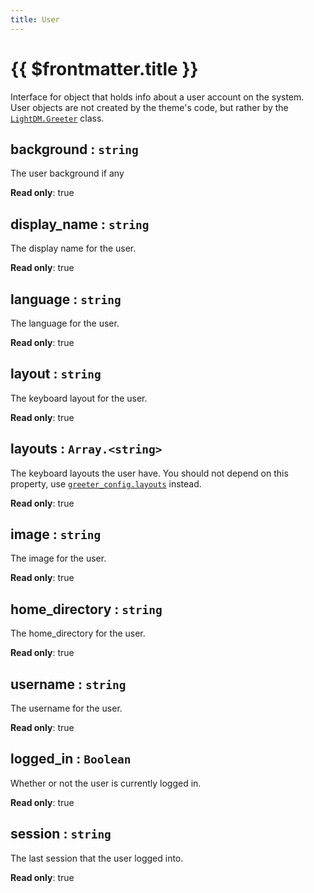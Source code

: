 ```yaml
---
title: User
---
```


# {{ $frontmatter.title }}
Interface for object that holds info about a user account on the system. User
objects are not created by the theme's code, but rather by the [`LightDM.Greeter`](Greeter) class.

## background : <code>string</code>
The user background if any

**Read only**: true

## display\_name : <code>string</code>
The display name for the user.

**Read only**: true

## language : <code>string</code>
The language for the user.

**Read only**: true

## layout : <code>string</code>
The keyboard layout for the user.

**Read only**: true

## layouts : <code>Array.&lt;string&gt;</code>
The keyboard layouts the user have. You should not depend on this property, use [`greeter_config.layouts`](/api/GreeterConfig#LightDM_GreeterConfig-layouts) instead.

**Read only**: true

## image : <code>string</code>
The image for the user.

**Read only**: true

## home\_directory : <code>string</code>
The home_directory for the user.

**Read only**: true

## username : <code>string</code>
The username for the user.

**Read only**: true

## logged\_in : <code>Boolean</code>
Whether or not the user is currently logged in.

**Read only**: true

## session : <code>string</code>
The last session that the user logged into.

**Read only**: true
